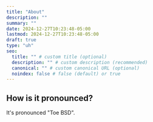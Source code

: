 ```yaml
---
title: "About"
description: ""
summary: ""
date: 2024-12-27T10:23:48-05:00
lastmod: 2024-12-27T10:23:48-05:00
draft: true
type: "uh"
seo:
  title: "" # custom title (optional)
  description: "" # custom description (recommended)
  canonical: "" # custom canonical URL (optional)
  noindex: false # false (default) or true
---
```


## How is it pronounced?
It's pronounced "Toe BSD".
